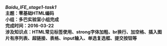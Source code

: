 <strong><i font-size="7">Baidu_IFE_stage1-task1</i><strong><br />
<strong>主题：</strong>零基础HTML编码<br />
<strong>小组：</strong>多巴实验室小组完成<br />
<strong>完成时间：</strong>2016-03-22<br />
<strong>涉及知识点：</strong>HTML常见标签使用、strong字体加粗、br换行、加空格、插入图片有序列表、超链接、表格、input输入、单选复选框、提交按钮等
